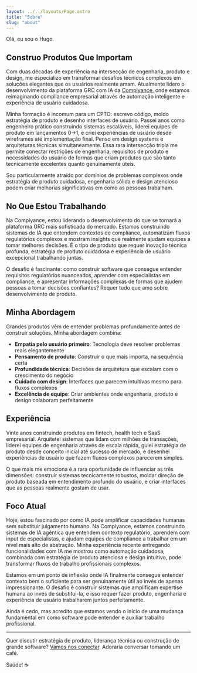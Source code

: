 ```yaml
---
layout: ../../layouts/Page.astro
title: "Sobre"
slug: "about"
---
```


Olá, eu sou o Hugo.

## Construo Produtos Que Importam

Com duas décadas de experiência na intersecção de engenharia, produto e design, me especializo em transformar desafios técnicos complexos em soluções elegantes que os usuários realmente amam. Atualmente lidero o desenvolvimento da plataforma GRC com IA da [Complyance](https://www.complyance.com), onde estamos reimaginando compliance empresarial através de automação inteligente e experiência de usuário cuidadosa.

Minha formação é incomum para um CPTO: escrevo código, moldo estratégia de produto e desenho interfaces de usuário. Passei anos como engenheiro prático construindo sistemas escaláveis, liderei equipes de produto em lançamentos 0→1, e criei experiências de usuário desde wireframes até implementação final. Penso em design systems e arquiteturas técnicas simultaneamente. Essa rara intersecção tripla me permite conectar restrições de engenharia, requisitos de produto e necessidades do usuário de formas que criam produtos que são tanto tecnicamente excelentes quanto genuinamente úteis.

Sou particularmente atraído por domínios de problemas complexos onde estratégia de produto cuidadosa, engenharia sólida e design atencioso podem criar melhorias significativas em como as pessoas trabalham.

## No Que Estou Trabalhando

Na Complyance, estou liderando o desenvolvimento do que se tornará a plataforma GRC mais sofisticada do mercado. Estamos construindo sistemas de IA que entendem contextos de compliance, automatizam fluxos regulatórios complexos e mostram insights que realmente ajudam equipes a tomar melhores decisões. É o tipo de produto que requer inovação técnica profunda, estratégia de produto cuidadosa e experiência de usuário excepcional trabalhando juntas.

O desafio é fascinante: como construir software que consegue entender requisitos regulatórios nuanceados, aprender com especialistas em compliance, e apresentar informações complexas de formas que ajudem pessoas a tomar decisões confiantes? Requer tudo que amo sobre desenvolvimento de produto.

## Minha Abordagem

Grandes produtos vêm de entender problemas profundamente antes de construir soluções. Minha abordagem combina:

- **Empatia pelo usuário primeiro**: Tecnologia deve resolver problemas reais elegantemente
- **Pensamento de produto**: Construir o que mais importa, na sequência certa
- **Profundidade técnica**: Decisões de arquitetura que escalam com o crescimento do negócio
- **Cuidado com design**: Interfaces que parecem intuitivas mesmo para fluxos complexos
- **Excelência de equipe**: Criar ambientes onde engenharia, produto e design colaboram perfeitamente

## Experiência

Vinte anos construindo produtos em fintech, health tech e SaaS empresarial. Arquitetei sistemas que lidam com milhões de transações, liderei equipes de engenharia através de escala rápida, guiei estratégia de produto desde conceito inicial até sucesso de mercado, e desenhei experiências de usuário que fazem fluxos complexos parecerem simples.

O que mais me emociona é a rara oportunidade de influenciar as três dimensões: construir sistemas tecnicamente robustos, moldar direção de produto baseada em entendimento profundo do usuário, e criar interfaces que as pessoas realmente gostam de usar.

## Foco Atual

Hoje, estou fascinado por como IA pode amplificar capacidades humanas sem substituir julgamento humano. Na Complyance, estamos construindo sistemas de IA agêntica que entendem contexto regulatório, aprendem com input de especialistas, e ajudam equipes de compliance a trabalhar em um nível mais alto de abstração. Minha experiência recente entregando funcionalidades com IA me mostrou como automação cuidadosa, combinada com estratégia de produto atenciosa e design intuitivo, pode transformar fluxos de trabalho profissionais complexos.

Estamos em um ponto de inflexão onde IA finalmente consegue entender contexto bem o suficiente para ser genuinamente útil ao invés de apenas impressionante. O desafio é construir sistemas que amplificam expertise humana ao invés de substitui-la, e isso requer fazer produto, engenharia e experiência de usuário trabalharem juntos perfeitamente.

Ainda é cedo, mas acredito que estamos vendo o início de uma mudança fundamental em como software pode entender e auxiliar trabalho profissional.

---

Quer discutir estratégia de produto, liderança técnica ou construção de grande software? [Vamos nos conectar](/pt/contact). Adoraria conversar tomando um café.

Saúde! ☕